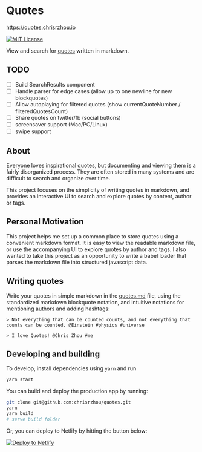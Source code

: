 # Quotes

https://quotes.chrisrzhou.io

[![MIT License][license-badge]](LICENSE.md)

[license-badge]: https://flat.badgen.net/badge/license/MIT/blue

View and search for [quotes](./src/quotes.md) written in markdown.

## TODO

- [ ] Build SearchResults component
- [ ] Handle parser for edge cases (allow up to one newline for new blockquotes)
- [ ] Allow autoplaying for filtered quotes (show currentQuoteNumber / filteredQuotesCount)
- [ ] Share quotes on twitter/fb (social buttons)
- [ ] screensaver support (Mac/PC/Linux)
- [ ] swipe support

## About

Everyone loves inspirational quotes, but documenting and viewing them is a fairly disorganized process. They are often stored in many systems and are difficult to search and organize over time.

This project focuses on the simplicity of writing quotes in markdown, and provides an interactive UI to search and explore quotes by content, author or tags.

## Personal Motivation

This project helps me set up a common place to store quotes using a convenient markdown format. It is easy to view the readable markdown file, or use the accompanying UI to explore quotes by author and tags. I also wanted to take this project as an opportunity to write a babel loader that parses the markdown file into structured javascript data.

## Writing quotes

Write your quotes in simple markdown in the [quotes.md](./src/quotes.md) file, using the standardized markdown blockquote notation, and intuitive notations for mentioning authors and adding hashtags:

```
> Not everything that can be counted counts, and not everything that counts can be counted. @Einstein #physics #universe

> I love Quotes! @Chris Zhou #me
```

## Developing and building

To develop, install dependencies using `yarn` and run

```sh
yarn start
```

You can build and deploy the production app by running:

```sh
git clone git@github.com:chrisrzhou/quotes.git
yarn
yarn build
# serve build folder
```

Or, you can deploy to Netlify by hitting the button below:

[![Deploy to Netlify](https://www.netlify.com/img/deploy/button.svg)](https://app.netlify.com/start/deploy?repository=https://github.com/chrisrzhou/quotes)
